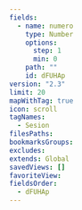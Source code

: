 ```yaml
---
fields:
  - name: numero
    type: Number
    options:
      step: 1
      min: 0
    path: ""
    id: dFUHAp
version: "2.3"
limit: 20
mapWithTag: true
icon: scroll
tagNames:
  - Sesion
filesPaths: 
bookmarksGroups: 
excludes: 
extends: Global
savedViews: []
favoriteView: 
fieldsOrder:
  - dFUHAp
---
```

